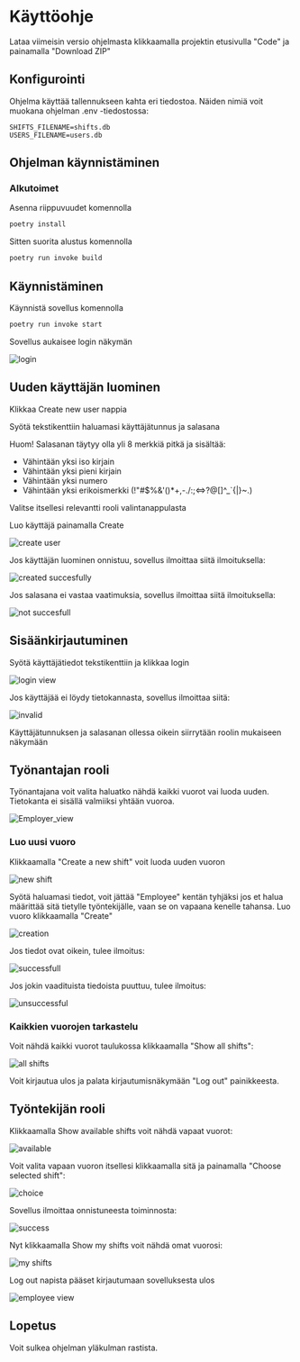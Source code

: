 # Käyttöohje

Lataa viimeisin versio ohjelmasta klikkaamalla projektin etusivulla "Code" ja painamalla "Download ZIP"

## Konfigurointi

Ohjelma käyttää tallennukseen kahta eri tiedostoa. Näiden nimiä voit muokana ohjelman .env -tiedostossa:
```
SHIFTS_FILENAME=shifts.db
USERS_FILENAME=users.db
```
## Ohjelman käynnistäminen

### Alkutoimet

Asenna riippuvuudet komennolla 

```bash
poetry install
```
Sitten suorita alustus komennolla

```bash
poetry run invoke build
```

## Käynnistäminen

Käynnistä sovellus komennolla

```bash
poetry run invoke start
```
Sovellus aukaisee login näkymän

![login](https://github.com/evahteri/ot-harjoitustyo/blob/master/dokumentaatio/kuvat/Screenshot%20from%202022-05-03%2014-55-04.png)

## Uuden käyttäjän luominen

Klikkaa Create new user nappia

Syötä tekstikenttiin haluamasi käyttäjätunnus ja salasana

Huom! Salasanan täytyy olla yli 8 merkkiä pitkä ja sisältää:
- Vähintään yksi iso kirjain
- Vähintään yksi pieni kirjain 
- Vähintään yksi numero 
- Vähintään yksi erikoismerkki (!"#$%&'()*+,-./:;<=>?@[\]^_`{|}~.)

Valitse itsellesi relevantti rooli valintanappulasta

Luo käyttäjä painamalla Create

![create user](https://github.com/evahteri/ot-harjoitustyo/blob/master/dokumentaatio/kuvat/Screenshot%20from%202022-05-11%2018-16-17.png)

Jos käyttäjän luominen onnistuu, sovellus ilmoittaa siitä ilmoituksella:

![created succesfully](https://github.com/evahteri/ot-harjoitustyo/blob/master/dokumentaatio/kuvat/Screenshot%20from%202022-05-03%2014-57-07.png)

Jos salasana ei vastaa vaatimuksia, sovellus ilmoittaa siitä ilmoituksella:

![not succesfull](https://github.com/evahteri/ot-harjoitustyo/blob/master/dokumentaatio/kuvat/Screenshot%20from%202022-05-03%2014-57-21.png)

## Sisäänkirjautuminen
Syötä käyttäjätiedot tekstikenttiin ja klikkaa login

![login view](https://github.com/evahteri/ot-harjoitustyo/blob/master/dokumentaatio/kuvat/Screenshot%20from%202022-05-11%2017-44-05.png)

Jos käyttäjää ei löydy tietokannasta, sovellus ilmoittaa siitä:

![invalid](https://github.com/evahteri/ot-harjoitustyo/blob/master/dokumentaatio/kuvat/Screenshot%20from%202022-05-03%2014-59-14.png)

Käyttäjätunnuksen ja salasanan ollessa oikein siirrytään roolin mukaiseen näkymään

## Työnantajan rooli

Työnantajana voit valita haluatko nähdä kaikki vuorot vai luoda uuden. Tietokanta ei sisällä valmiiksi yhtään vuoroa.

![Employer_view](https://github.com/evahteri/ot-harjoitustyo/blob/master/dokumentaatio/kuvat/Screenshot%20from%202022-05-11%2017-28-22.png)

### Luo uusi vuoro

Klikkaamalla "Create a new shift" voit luoda uuden vuoron

![new shift](https://github.com/evahteri/ot-harjoitustyo/blob/master/dokumentaatio/kuvat/Screenshot%20from%202022-05-11%2017-28-28.png)

Syötä haluamasi tiedot, voit jättää "Employee" kentän tyhjäksi jos et halua määrittää sitä tietylle työntekijälle, vaan se on vapaana kenelle tahansa.
Luo vuoro klikkaamalla "Create"

![creation](https://github.com/evahteri/ot-harjoitustyo/blob/master/dokumentaatio/kuvat/Screenshot%20from%202022-05-11%2017-29-01.png)

Jos tiedot ovat oikein, tulee ilmoitus:

![successfull](https://github.com/evahteri/ot-harjoitustyo/blob/master/dokumentaatio/kuvat/Screenshot%20from%202022-05-11%2017-29-05.png)

Jos jokin vaadituista tiedoista puuttuu, tulee ilmoitus:

![unsuccessful](https://github.com/evahteri/ot-harjoitustyo/blob/master/dokumentaatio/kuvat/Screenshot%20from%202022-05-11%2017-29-14.png)

### Kaikkien vuorojen tarkastelu

Voit nähdä kaikki vuorot taulukossa klikkaamalla "Show all shifts":

![all shifts](https://github.com/evahteri/ot-harjoitustyo/blob/master/dokumentaatio/kuvat/Screenshot%20from%202022-05-11%2017-43-12.png)

Voit kirjautua ulos ja palata kirjautumisnäkymään "Log out" painikkeesta.
 
## Työntekijän rooli

Klikkaamalla Show available shifts voit nähdä vapaat vuorot:

![available](https://github.com/evahteri/ot-harjoitustyo/blob/master/dokumentaatio/kuvat/Screenshot%20from%202022-05-11%2017-43-12.png)

Voit valita vapaan vuoron itsellesi klikkaamalla sitä ja painamalla "Choose selected shift":

![choice](https://github.com/evahteri/ot-harjoitustyo/blob/master/dokumentaatio/kuvat/Screenshot%20from%202022-05-11%2017-42-06.png)

Sovellus ilmoittaa onnistuneesta toiminnosta:

![success](https://github.com/evahteri/ot-harjoitustyo/blob/master/dokumentaatio/kuvat/Screenshot%20from%202022-05-11%2017-42-09.png)

Nyt klikkaamalla Show my shifts voit nähdä omat vuorosi:

![my shifts](https://github.com/evahteri/ot-harjoitustyo/blob/master/dokumentaatio/kuvat/Screenshot%20from%202022-05-11%2017-42-19.png)

Log out napista pääset kirjautumaan sovelluksesta ulos

![employee view](https://github.com/evahteri/ot-harjoitustyo/blob/master/dokumentaatio/kuvat/Screenshot%20from%202022-05-03%2014-57-55.png)

## Lopetus

Voit sulkea ohjelman yläkulman rastista. 

